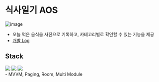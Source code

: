 # 식사일기 AOS
![image](https://github.com/my-food-diarybook/AOS/assets/85734140/8de369ac-4d0c-4535-bf8a-c960f5653266)
- 오늘 먹은 음식을 사진으로 기록하고, 카테고리별로 확인할 수 있는 기능을 제공
- [개발 Log](https://www.notion.so/Android-2c7707ec50a2425b90d04715d1b93251)
## Stack
<div align=start> 
  <img src="https://img.shields.io/badge/android-3DDC84?style=for-the-badge&logo=android&logoColor=white"> 
  <img src="https://img.shields.io/badge/kotlin-7F52FF?style=for-the-badge&logo=kotlin&logoColor=white">
  <img src="https://img.shields.io/badge/Jetpack Compose-67C52A?style=for-the-badge&logo=jetpackcompose&logoColor=white"> 
</div>
- MVVM, Paging, Room, Multi Module

